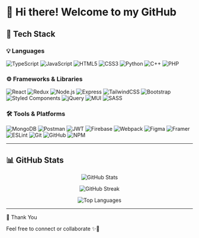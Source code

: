 # 👋 Hi there! Welcome to my GitHub

## 🚀 Tech Stack

### 💡 Languages
![TypeScript](https://img.shields.io/badge/-TypeScript-3178C6?logo=typescript&logoColor=white)
![JavaScript](https://img.shields.io/badge/-JavaScript-F7DF1E?logo=javascript&logoColor=black)
![HTML5](https://img.shields.io/badge/-HTML5-E34F26?logo=html5&logoColor=white)
![CSS3](https://img.shields.io/badge/-CSS3-1572B6?logo=css3&logoColor=white)
![Python](https://img.shields.io/badge/-Python-3776AB?logo=python&logoColor=white)
![C++](https://img.shields.io/badge/-C++-00599C?logo=c%2B%2B&logoColor=white)
![PHP](https://img.shields.io/badge/-PHP-777BB4?logo=php&logoColor=white)

### ⚙️ Frameworks & Libraries
![React](https://img.shields.io/badge/-React-61DAFB?logo=react&logoColor=black)
![Redux](https://img.shields.io/badge/-Redux-764ABC?logo=redux&logoColor=white)
![Node.js](https://img.shields.io/badge/-Node.js-339933?logo=node.js&logoColor=white)
![Express](https://img.shields.io/badge/-Express-000000?logo=express&logoColor=white)
![TailwindCSS](https://img.shields.io/badge/-TailwindCSS-06B6D4?logo=tailwind-css&logoColor=white)
![Bootstrap](https://img.shields.io/badge/-Bootstrap-7952B3?logo=bootstrap&logoColor=white)
![Styled Components](https://img.shields.io/badge/-Styled%20Components-DB7093?logo=styled-components&logoColor=white)
![jQuery](https://img.shields.io/badge/-jQuery-0769AD?logo=jquery&logoColor=white)
![MUI](https://img.shields.io/badge/-MUI-007FFF?logo=mui&logoColor=white)
![SASS](https://img.shields.io/badge/-SASS-CC6699?logo=sass&logoColor=white)

### 🛠️ Tools & Platforms
![MongoDB](https://img.shields.io/badge/-MongoDB-47A248?logo=mongodb&logoColor=white)
![Postman](https://img.shields.io/badge/-Postman-FF6C37?logo=postman&logoColor=white)
![JWT](https://img.shields.io/badge/-JWT-000000?logo=json-web-tokens&logoColor=white)
![Firebase](https://img.shields.io/badge/-Firebase-FFCA28?logo=firebase&logoColor=black)
![Webpack](https://img.shields.io/badge/-Webpack-8DD6F9?logo=webpack&logoColor=black)
![Figma](https://img.shields.io/badge/-Figma-F24E1E?logo=figma&logoColor=white)
![Framer](https://img.shields.io/badge/-Framer-0055FF?logo=framer&logoColor=white)
![ESLint](https://img.shields.io/badge/-ESLint-4B32C3?logo=eslint&logoColor=white)
![Git](https://img.shields.io/badge/-Git-F05032?logo=git&logoColor=white)
![GitHub](https://img.shields.io/badge/-GitHub-181717?logo=github&logoColor=white)
![NPM](https://img.shields.io/badge/-NPM-CB3837?logo=npm&logoColor=white)

---

## 📊 GitHub Stats

<p align="center">
  <img src="https://github-readme-stats.vercel.app/api?username=Kipyegon-Lagat&show_icons=true&theme=radical" alt="GitHub Stats" />
</p>

<p align="center">
  <img src="https://github-readme-streak-stats.herokuapp.com?user=Kipyegon-Lagat&theme=radical&date_format=M%20j%5B%2C%20Y%5D" alt="GitHub Streak" />
</p>

<p align="center">
  <img src="https://github-readme-stats.vercel.app/api/top-langs/?username=Kipyegon-Lagat&layout=compact&theme=radical" alt="Top Languages" />
</p>

---

 🙏 Thank You

Feel free to connect or collaborate ✨🚀
